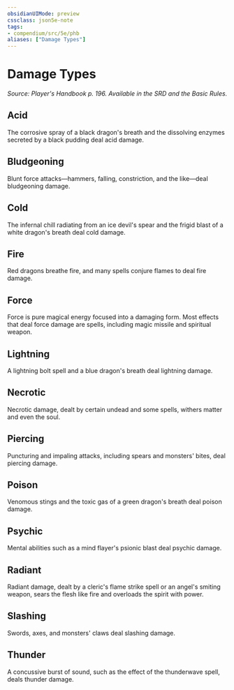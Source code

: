 ```yaml
---
obsidianUIMode: preview
cssclass: json5e-note
tags:
- compendium/src/5e/phb
aliases: ["Damage Types"]
---
```

# Damage Types
*Source: Player's Handbook p. 196. Available in the SRD and the Basic Rules.* 

## Acid

The corrosive spray of a black dragon's breath and the dissolving enzymes secreted by a black pudding deal acid damage.

## Bludgeoning

Blunt force attacks—hammers, falling, constriction, and the like—deal bludgeoning damage.

## Cold

The infernal chill radiating from an ice devil's spear and the frigid blast of a white dragon's breath deal cold damage.

## Fire

Red dragons breathe fire, and many spells conjure flames to deal fire damage.

## Force

Force is pure magical energy focused into a damaging form. Most effects that deal force damage are spells, including magic missile and spiritual weapon.

## Lightning

A lightning bolt spell and a blue dragon's breath deal lightning damage.

## Necrotic

Necrotic damage, dealt by certain undead and some spells, withers matter and even the soul.

## Piercing

Puncturing and impaling attacks, including spears and monsters' bites, deal piercing damage.

## Poison

Venomous stings and the toxic gas of a green dragon's breath deal poison damage.

## Psychic

Mental abilities such as a mind flayer's psionic blast deal psychic damage.

## Radiant

Radiant damage, dealt by a cleric's flame strike spell or an angel's smiting weapon, sears the flesh like fire and overloads the spirit with power.

## Slashing

Swords, axes, and monsters' claws deal slashing damage.

## Thunder

A concussive burst of sound, such as the effect of the thunderwave spell, deals thunder damage.